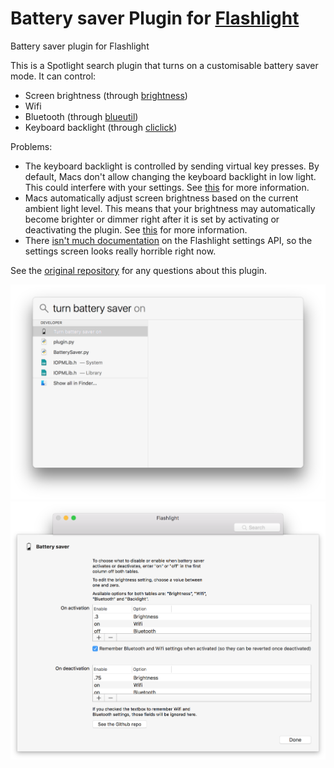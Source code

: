 # Battery saver Plugin for [Flashlight](http://flashlight.nateparrott.com/)
Battery saver plugin for Flashlight

This is a Spotlight search plugin that turns on a customisable battery saver mode.
It can control:

- Screen brightness (through [brightness](https://github.com/nriley/brightness))
- Wifi
- Bluetooth (through [blueutil](http://www.frederikseiffert.de/blueutil/))
- Keyboard backlight (through [cliclick](https://github.com/BlueM/cliclick))

Problems:

- The keyboard backlight is controlled by sending virtual key presses. By default, Macs don't allow changing the keyboard backlight in low light. This could interfere with your settings. See [this](http://apple.stackexchange.com/questions/45378/how-can-i-force-my-keyboard-backlight-to-turn-on) for more information.
- Macs automatically adjust screen brightness based on the current ambient light level. This means that your brightness may automatically become brighter or dimmer right after it is set by activating or deactivating the plugin. See [this](http://apple.stackexchange.com/questions/107692/screen-brightness-automatically-adjusting-in-os-x-mavericks) for more information.
- There [isn't much documentation](https://github.com/nate-parrott/Flashlight/wiki/Settings-API) on the Flashlight settings API, so the settings screen looks really horrible right now.

See the [original repository](https://github.com/avncharlie/flashlight-battery-saver) for any questions about this plugin.

![Screenshot](https://github.com/avncharlie/flashlight-battery-saver/raw/master/Screenshot.png)
![Screenshot](https://github.com/avncharlie/flashlight-battery-saver/raw/master/Settings%20screenshot.png)
